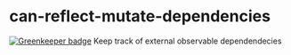 # can-reflect-mutate-dependencies

[![Greenkeeper badge](https://badges.greenkeeper.io/canjs/can-reflect-mutate-dependencies.svg)](https://greenkeeper.io/)
Keep track of external observable dependendecies
